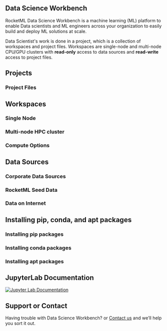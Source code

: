 ## Data Science Workbench

RocketML Data Science Workbench is a machine learning (ML) platform to enable Data scientists and ML engineers across your organization to easily build and deploy ML solutions at scale. 

Data Scientist's work is done in a project, which is a collection of workspaces and project files. Workspaces are single-node and multi-node CPU/GPU clusters with **read-only** access to data sources and **read-write** access to project files.

## Projects

### Project Files

## Workspaces

### Single Node

### Multi-node HPC cluster

### Compute Options

## Data Sources

### Corporate Data Sources

### RocketML Seed Data

### Data on Internet

## Installing pip, conda, and apt packages

### Installing pip packages

### Installing conda packages

### Installing apt packages

## JupyterLab Documentation
[![Jupyter Lab Documentation](http://img.youtube.com/vi/y30fs6kg6fc/0.jpg)](https://www.youtube.com/playlist?list=PLUrHeD2K9CmlEvyGGgZXDf_u31MvLB_Lg "Jupyter Lab Documentation")
## Support or Contact

Having trouble with Data Science Workbench? or [Contact us](email:info@rocketml.net) and we’ll help you sort it out.

